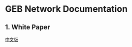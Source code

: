 # GEB Network Documentation

## 1. White Paper
[中文版](https://github.com/gebnetwork/DAICO/blob/master/whitepaper/gebnetwork-whitepaper-zh.md)
